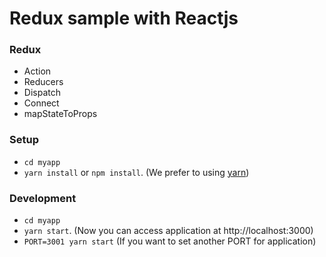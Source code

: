 # Redux sample with Reactjs

### Redux 
- Action
- Reducers
- Dispatch
- Connect
- mapStateToProps


### Setup
- `cd myapp`
- `yarn install` or `npm install`. (We prefer to using [yarn](https://yarnpkg.com/en/))

### Development
- `cd myapp`
- `yarn start`. (Now you can access application at http://localhost:3000)
- `PORT=3001 yarn start` (If you want to set another PORT for application)
